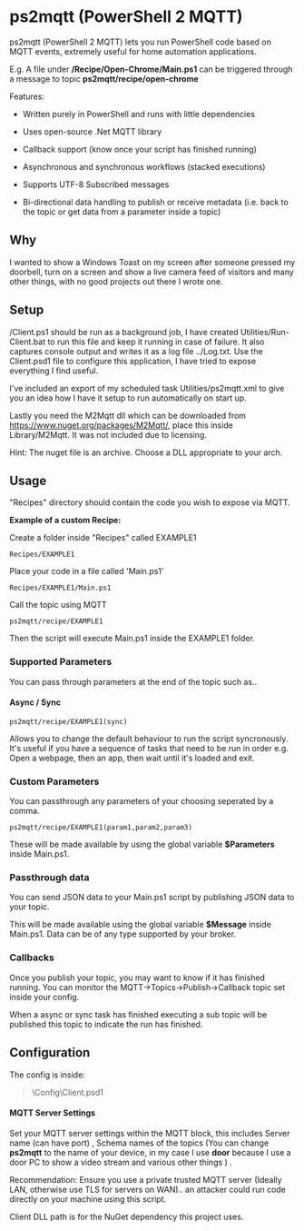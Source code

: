 
  

# ps2mqtt (PowerShell 2 MQTT)

  

ps2mqtt (PowerShell 2 MQTT) lets you run PowerShell code based on MQTT events, extremely useful for home automation applications.

  
E.g. A  file under **/Recipe/Open-Chrome/Main.ps1** can be triggered through a message to topic **ps2mqtt/recipe/open-chrome**

  

Features:

* Written purely in PowerShell and runs with little dependencies  

* Uses open-source .Net MQTT library

* Callback support (know once your script has finished running)

* Asynchronous and synchronous workflows (stacked executions)

* Supports UTF-8 Subscribed messages

* Bi-directional data handling to publish or receive metadata (i.e. back to the topic or get data from a parameter inside a topic)

  

## Why
 
  I wanted to show a Windows Toast on my screen after someone pressed my doorbell, turn on a screen and show a live camera feed of visitors and many other things, with no good projects out there I wrote one.
  
  
## Setup

/Client.ps1 should be run as a background job, I have created Utilities/Run-Client.bat to run this file and keep it running in case of failure. It also captures console output and writes it as a log file ../Log.txt. Use the Client.psd1 file to configure this application, I have tried to expose everything I find useful.

I've included an export of my scheduled task Utilities/ps2mqtt.xml to give you an idea how I have it setup to run automatically on start up.

Lastly you need the M2Mqtt dll which can be downloaded from https://www.nuget.org/packages/M2Mqtt/, place this inside Library/M2Mqtt. It was not included due to licensing. 

Hint: The nuget file is an archive. Choose a DLL appropriate to your arch.

## Usage

"Recipes" directory should contain the code you wish to expose via MQTT. 

**Example of a custom Recipe:**
 

Create a folder inside "Recipes" called EXAMPLE1

  

    Recipes/EXAMPLE1

  

Place your code in a file called 'Main.ps1'
  

    Recipes/EXAMPLE1/Main.ps1

  

Call the topic using MQTT

    ps2mqtt/recipe/EXAMPLE1

Then the script will execute Main.ps1 inside the EXAMPLE1 folder.

### Supported Parameters
You can pass through parameters at the end of the topic such as..

#### Async / Sync

    ps2mqtt/recipe/EXAMPLE1(sync)

Allows you to change the default behaviour to run the script syncronously. It's useful if you have a sequence of tasks that need to be run in order e.g. Open a webpage, then an app, then wait until it's loaded and exit.

### Custom Parameters

You can passthrough any parameters of your choosing seperated by a comma.

    ps2mqtt/recipe/EXAMPLE1(param1,param2,param3)

These will be made available by using the global variable **$Parameters** inside Main.ps1.

### Passthrough data

You can send JSON data to your Main.ps1 script by publishing JSON data to your topic.

This will be made available using the global variable **$Message** inside Main.ps1. Data can be of any type supported by your broker.

###  Callbacks

Once you publish your topic, you may want to know if it has finished running. You can monitor the MQTT->Topics->Publish->Callback topic set inside your config.

When a async or sync task has finished executing a sub topic will be published this topic to indicate the run has finished. 



## Configuration

  
The config is inside:
> \Config\Client.psd1  

#### MQTT Server Settings

Set your MQTT server settings within the MQTT block, this includes Server name (can have port) , Schema names of the topics (You can change **ps2mqtt** to the name of your device, in my case I use **door**  because I use a door PC to show a video stream and various other things ) .


Recommendation: Ensure you use a private trusted MQTT server (Ideally LAN, otherwise use TLS for servers on WAN).. an attacker could run code directly on your machine using this script. 

  

Client DLL path is for the NuGet dependency this project uses.

  
